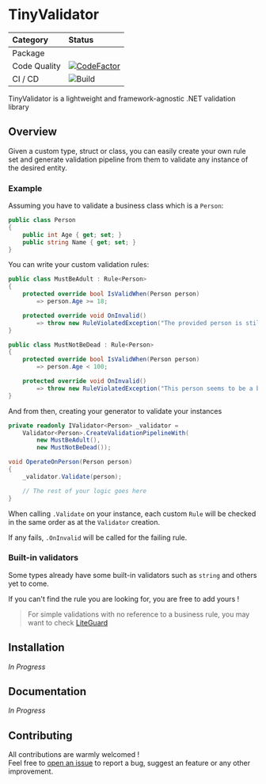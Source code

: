 # TinyValidator

| Category | Status |
|:---------|:-------|
| Package |  |
| Code Quality  | [![CodeFactor](https://www.codefactor.io/repository/github/pbouillon/tinyvalidator/badge)](https://www.codefactor.io/repository/github/pbouillon/tinyvalidator) |
| CI / CD | ![Build](https://github.com/pBouillon/TinyValidator/workflows/Build/badge.svg) |

TinyValidator is a lightweight and framework-agnostic .NET validation library

## Overview

Given a custom type, struct or class, you can easily create your own rule set and generate validation pipeline from them to validate any instance of the desired entity.

### Example

Assuming you have to validate a business class which is a `Person`:

```csharp
public class Person
{
    public int Age { get; set; }
    public string Name { get; set; }
}
```

You can write your custom validation rules:

```csharp
public class MustBeAdult : Rule<Person>
{
    protected override bool IsValidWhen(Person person)
        => person.Age >= 18;

    protected override void OnInvalid()
        => throw new RuleViolatedException("The provided person is still a minor");
}

public class MustNotBeDead : Rule<Person>
{
    protected override bool IsValidWhen(Person person)
        => person.Age < 100;

    protected override void OnInvalid()
        => throw new RuleViolatedException("This person seems to be a bit old");
}
```

And from then, creating your generator to validate your instances

```csharp
private readonly IValidator<Person> _validator =
    Validator<Person>.CreateValidationPipelineWith(
        new MustBeAdult(),
        new MustNotBeDead());

void OperateOnPerson(Person person)
{
    _validator.Validate(person);

    // The rest of your logic goes here
}
```

When calling `.Validate` on your instance, each custom `Rule` will be checked in the same order as at the `Validator` creation.

If any fails, `.OnInvalid` will be called for the failing rule.

### Built-in validators

Some types already have some built-in validators such as `string` and others yet to come.

If you can't find the rule you are looking for, you are free to add yours !

> For simple validations with no reference to a business rule, you may want to check [LiteGuard](https://github.com/adamralph/liteguard)


## Installation

*In Progress*

## Documentation

*In Progress*

## Contributing

All contributions are warmly welcomed !  
Feel free to [open an issue](https://github.com/pBouillon/TinyValidator/issues/new) to report a bug, suggest an feature or any other improvement.
